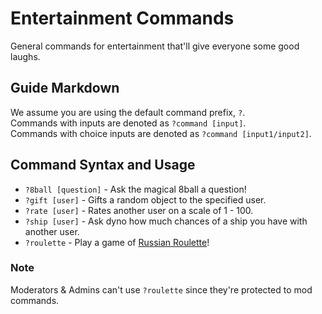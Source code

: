 # Entertainment Commands
General commands for entertainment that'll give everyone some good laughs.

## Guide Markdown
We assume you are using the default command prefix, `?`.  
Commands with inputs are denoted as `?command [input]`.  
Commands with choice inputs are denoted as `?command [input1/input2]`. 

## Command Syntax and Usage
* `?8ball [question]` - Ask the magical 8ball a question! 
* `?gift [user]` - Gifts a random object to the specified user.
* `?rate [user]` - Rates another user on a scale of 1 - 100. 
* `?ship [user]` - Ask dyno how much chances of a ship you have with another user. 
* `?roulette` - Play a game of [Russian Roulette](https://en.wikipedia.org/wiki/Russian_roulette)!

### Note
Moderators & Admins can't use `?roulette` since they're protected to mod commands.
